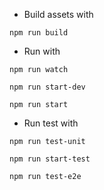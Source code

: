 * Build assets with

```npm run build```

* Run with

```npm run watch```

```npm run start-dev```

```npm run start```

* Run test with

```npm run test-unit```

```npm run start-test```

```npm run test-e2e```
